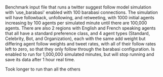 Benchmark input file that runs a twitter suggest follow model simulation with 'use_barabasi' enabled with 100 barabasi connections. The simulation will have followback, unfollowing, and retweeting, with 1000 initial agents increasing by 100 agents per simulated minute until there are 100,000 agents. There are also 2 regions with English and French speaking agents that all have a standard preference class, and 4 agent types (Standard, Celebrity, Bot, and Organization), each with the same add weight but differing agent follow weights and tweet rates, with all of their follow rates left to zero, so that they only follow through the barabasi configuration. Is enabled to run for 1,000,000 simulated minutes, but will stop running and save its data after 1 hour real time.

Took longer to run than all the others

